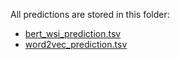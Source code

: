 All predictions are stored in this folder:
- [bert_wsi_prediction.tsv](bert_wsi_prediction.tsv)
- [word2vec_prediction.tsv](word2vec_prediction.tsv)
